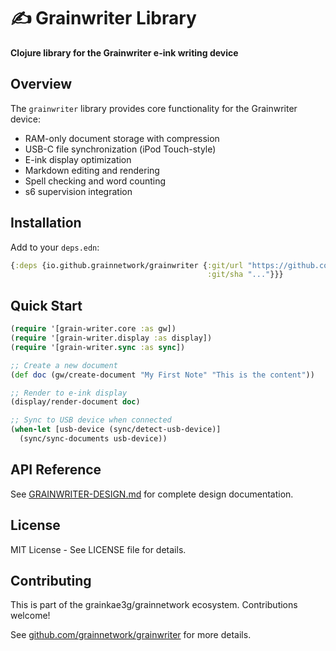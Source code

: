 # ✍️ Grainwriter Library

**Clojure library for the Grainwriter e-ink writing device**

## Overview

The `grainwriter` library provides core functionality for the Grainwriter device:
- RAM-only document storage with compression
- USB-C file synchronization (iPod Touch-style)
- E-ink display optimization
- Markdown editing and rendering
- Spell checking and word counting
- s6 supervision integration

## Installation

Add to your `deps.edn`:

```clojure
{:deps {io.github.grainnetwork/grainwriter {:git/url "https://github.com/grainnetwork/grainwriter"
                                            :git/sha "..."}}}
```

## Quick Start

```clojure
(require '[grain-writer.core :as gw])
(require '[grain-writer.display :as display])
(require '[grain-writer.sync :as sync])

;; Create a new document
(def doc (gw/create-document "My First Note" "This is the content"))

;; Render to e-ink display
(display/render-document doc)

;; Sync to USB device when connected
(when-let [usb-device (sync/detect-usb-device)]
  (sync/sync-documents usb-device))
```

## API Reference

See [GRAINWRITER-DESIGN.md](GRAINWRITER-DESIGN.md) for complete design documentation.

## License

MIT License - See LICENSE file for details.

## Contributing

This is part of the grainkae3g/grainnetwork ecosystem. Contributions welcome!

See [github.com/grainnetwork/grainwriter](https://github.com/grainnetwork/grainwriter) for more details.


